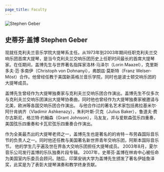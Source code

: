 ```yaml
---
page_title: Faculty
---
```


![Stephen Geber](/img/stephen-geber.png)

## 史蒂芬·盖博 Stephen Geber

现就任克利夫兰音乐学院大提琴系主任。从1973年到2003年期间任职克利夫兰交响乐团首席大提琴，是当今克利夫兰交响乐团历史上任职时间最长的首席大提琴家。在任期间，盖博先生与世界著名指挥家洛林·马泽尔（Lorin Maazel），克里斯多夫·范·多南伊（Christoph von Dohnanyi），弗朗兹·莫斯特（Franz Welser-Möst）合作。他曾经任教于美国新英格兰音乐学院，同时也是波士顿交响乐团的大提琴成员。

盖博先生曾经作为大提琴独奏家与克利夫兰交响乐团合作演出。盖博先生不仅多次与克利夫兰交响乐团演出大提琴协奏曲，同时他也曾经作为大提琴独奏家被邀请与北美，欧洲等各国交响乐团合作演出。 与他合作过的著名艺术家包括弗拉基米尔·阿什肯纳齐（Vladimir Ashkenazy），朱利叶斯·贝克（Julius Baker），鲁道夫·费尔古斯尼，格兰特·约翰森（Grant Johnson），马友友，并与爱默森弦乐四重奏，美国弦乐四重奏和卡瓦尼弦乐四重奏合作演出。

作为全美最杰出的大提琴老师之一，盖博先生也是著名的的肯特－布劳森国际音乐节的负责人之一。同时他还任教与美国著名新世界青年交响乐团，阿斯本国际音乐节。 他的学生几乎遍及世在界各大交响乐团担任大提琴成员。 2003年8月，夏尔音乐公司发行盖博的乐队独奏片段专辑。 2007年，史蒂芬·盖博在林肯中心被任命为美国室内乐委员会顾问。随后，印第安纳大学为盖博先生颁发了著名伊娃詹泽奖，此奖是为了表彰大提琴演奏和教学终身贡献。
